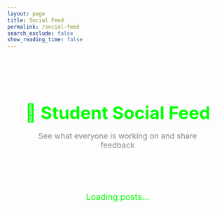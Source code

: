 ```yaml
---
layout: page
title: Social Feed
permalink: /social-feed
search_exclude: false
show_reading_time: false
---
```


<style>
.social-feed-container {
  max-width: 900px;
  margin: 2rem auto;
  padding: 2rem;
}

.feed-header {
  text-align: center;
  margin-bottom: 3rem;
}

.feed-header h1 {
  color: #0f0;
  margin-bottom: 1rem;
  font-size: 2.5rem;
}

.feed-header p {
  color: #888;
  font-size: 1.1rem;
}

.filter-controls {
  background: #1a1a1a;
  border: 1px solid #444;
  border-radius: 8px;
  padding: 1.5rem;
  margin-bottom: 2rem;
}

.filter-controls h3 {
  color: #0f0;
  margin-bottom: 1rem;
  font-size: 1.2rem;
}

.filter-group {
  display: flex;
  gap: 1rem;
  flex-wrap: wrap;
  align-items: center;
}

.filter-group input,
.filter-group select {
  background: #222;
  border: 1px solid #444;
  border-radius: 4px;
  padding: 0.5rem 1rem;
  color: #fff;
  font-size: 0.95rem;
}

.filter-group button {
  background: #0f0;
  color: #000;
  border: none;
  border-radius: 4px;
  padding: 0.5rem 1.5rem;
  font-size: 0.95rem;
  font-weight: bold;
  cursor: pointer;
  transition: all 0.2s;
}

.filter-group button:hover {
  background: #0c0;
  transform: translateY(-2px);
}

.feed-stats {
  background: #1a1a1a;
  border-left: 3px solid #0f0;
  padding: 1rem 1.5rem;
  margin-bottom: 2rem;
  border-radius: 4px;
  display: flex;
  gap: 2rem;
  flex-wrap: wrap;
}

.stat {
  color: #888;
}

.stat strong {
  color: #0f0;
  font-size: 1.2rem;
  margin-right: 0.5rem;
}

.post-card {
  background: #1a1a1a;
  border: 1px solid #444;
  border-left: 3px solid #0f0;
  border-radius: 8px;
  padding: 1.5rem;
  margin-bottom: 1.5rem;
  transition: all 0.3s;
}

.post-card:hover {
  border-color: #0f0;
  box-shadow: 0 4px 12px rgba(0, 255, 0, 0.1);
}

.post-header {
  display: flex;
  justify-content: space-between;
  align-items: flex-start;
  margin-bottom: 1rem;
  padding-bottom: 1rem;
  border-bottom: 1px solid #333;
}

.post-author {
  flex: 1;
}

.post-author-name {
  color: #0f0;
  font-weight: bold;
  font-size: 1.2rem;
}

.post-meta {
  color: #666;
  font-size: 0.85rem;
  margin-top: 0.25rem;
}

.post-grade {
  background: #222;
  color: #0f0;
  padding: 0.5rem 1rem;
  border-radius: 6px;
  font-weight: bold;
  font-size: 0.9rem;
}

.post-lesson {
  display: inline-block;
  background: #222;
  color: #888;
  padding: 0.25rem 0.75rem;
  border-radius: 4px;
  font-size: 0.85rem;
  margin-bottom: 1rem;
}

.post-lesson a {
  color: #0f0;
  text-decoration: none;
}

.post-lesson a:hover {
  text-decoration: underline;
}

.post-content {
  color: #ccc;
  line-height: 1.6;
  margin: 1rem 0;
  padding: 1rem;
  background: #222;
  border-radius: 4px;
}

.post-replies {
  margin-top: 1.5rem;
  padding-top: 1rem;
  border-top: 1px solid #333;
}

.reply-count {
  color: #0f0;
  font-size: 0.9rem;
  margin-bottom: 1rem;
  font-weight: bold;
}

.reply-item {
  background: #222;
  padding: 1rem;
  margin-bottom: 0.75rem;
  border-left: 2px solid #666;
  border-radius: 4px;
  margin-left: 1.5rem;
}

.reply-header {
  display: flex;
  justify-content: space-between;
  margin-bottom: 0.5rem;
}

.reply-author {
  color: #0f0;
  font-weight: bold;
  font-size: 0.9rem;
}

.reply-timestamp {
  color: #666;
  font-size: 0.8rem;
}

.reply-content {
  color: #aaa;
  line-height: 1.5;
  font-size: 0.95rem;
}

.reply-form {
  margin-top: 1rem;
  padding-top: 1rem;
  border-top: 1px solid #333;
}

.reply-form textarea {
  width: 100%;
  background: #222;
  border: 1px solid #444;
  border-radius: 4px;
  padding: 0.75rem;
  color: #fff;
  font-family: inherit;
  font-size: 0.95rem;
  min-height: 80px;
  resize: vertical;
}

.reply-form textarea:focus {
  outline: none;
  border-color: #0f0;
}

.reply-actions {
  display: flex;
  gap: 0.5rem;
  margin-top: 0.75rem;
}

.reply-btn,
.cancel-reply-btn {
  padding: 0.5rem 1rem;
  border-radius: 4px;
  font-size: 0.9rem;
  cursor: pointer;
  border: none;
  transition: all 0.2s;
}

.reply-btn {
  background: #0f0;
  color: #000;
  font-weight: bold;
}

.reply-btn:hover {
  background: #0c0;
}

.cancel-reply-btn {
  background: #333;
  color: #fff;
}

.cancel-reply-btn:hover {
  background: #444;
}

.add-reply-btn {
  background: #333;
  color: #0f0;
  border: 1px solid #0f0;
  border-radius: 4px;
  padding: 0.5rem 1rem;
  font-size: 0.9rem;
  cursor: pointer;
  transition: all 0.2s;
}

.add-reply-btn:hover {
  background: #0f0;
  color: #000;
}

.loading {
  text-align: center;
  padding: 3rem;
  color: #0f0;
  font-size: 1.2rem;
}

.error-message {
  background: rgba(255, 0, 0, 0.1);
  border: 1px solid #f00;
  color: #f00;
  padding: 1rem;
  border-radius: 6px;
  text-align: center;
  margin: 2rem 0;
}

.success-message {
  background: rgba(0, 255, 0, 0.1);
  border: 1px solid #0f0;
  color: #0f0;
  padding: 1rem;
  border-radius: 6px;
  text-align: center;
  margin: 2rem 0;
}

.empty-state {
  text-align: center;
  padding: 3rem;
  color: #888;
}

.empty-state h3 {
  color: #0f0;
  margin-bottom: 1rem;
}

.login-prompt {
  background: rgba(255, 165, 0, 0.1);
  border: 1px solid #ffa500;
  color: #ffa500;
  padding: 1rem;
  border-radius: 6px;
  text-align: center;
  margin-bottom: 2rem;
}

.login-prompt a {
  color: #0f0;
  font-weight: bold;
  text-decoration: underline;
}
</style>

<div class="social-feed-container">
  <div class="feed-header">
    <h1>💬 Student Social Feed</h1>
    <p>See what everyone is working on and share feedback</p>
  </div>

  <div id="loginPrompt" class="login-prompt" style="display: none;">
    ⚠️ You must be <a href="{{ site.baseurl }}/login">logged in</a> to view the social feed and interact with posts.
  </div>

  <div id="filterControls" class="filter-controls" style="display: none;">
    <h3>🔍 Filter Posts</h3>
    <div class="filter-group">
      <input type="text" id="searchInput" placeholder="Search by student name or content...">
      <select id="gradeFilter">
        <option value="">All Grades</option>
        <option value="A">A Range</option>
        <option value="B">B Range</option>
        <option value="C">C Range</option>
        <option value="D">D Range</option>
        <option value="F">F Range</option>
        <option value="Not Yet Graded">Not Yet Graded</option>
      </select>
      <button onclick="applyFilters()">Apply Filters</button>
      <button onclick="clearFilters()">Clear</button>
    </div>
  </div>

  <div id="feedStats" class="feed-stats" style="display: none;">
    <div class="stat">
      <strong id="totalPosts">0</strong> Total Posts
    </div>
    <div class="stat">
      <strong id="totalReplies">0</strong> Total Replies
    </div>
    <div class="stat">
      <strong id="activeStudents">0</strong> Active Students
    </div>
  </div>

  <div id="loadingMessage" class="loading">
    Loading posts...
  </div>

  <div id="errorMessage" class="error-message" style="display: none;"></div>
  <div id="successMessage" class="success-message" style="display: none;"></div>

  <div id="feedContainer"></div>
</div>

<script type="module">
import { javaURI, fetchOptions } from '{{ site.baseurl }}/assets/js/api/config.js';

let allPosts = [];
let filteredPosts = [];
let isLoggedIn = false;

// Check authentication
async function checkAuth() {
  try {
    const response = await fetch(`${javaURI}/api/id`, fetchOptions);
    isLoggedIn = response.ok;
    return response.ok;
  } catch (error) {
    console.error('Auth check failed:', error);
    isLoggedIn = false;
    return false;
  }
}

// Load all posts
async function loadAllPosts() {
  try {
    // No authentication needed to view posts
    const response = await fetch(`${javaURI}/api/post/all`);
    if (!response.ok) {
      throw new Error('Failed to load posts');
    }
    allPosts = await response.json();
    filteredPosts = [...allPosts];
    updateStats();
    displayPosts(filteredPosts);
    document.getElementById('filterControls').style.display = 'block';
    document.getElementById('feedStats').style.display = 'flex';
  } catch (error) {
    console.error('Error loading posts:', error);
    showError('Error loading posts. Please try again later.');
  } finally {
    document.getElementById('loadingMessage').style.display = 'none';
  }
}

// Display posts
function displayPosts(posts) {
  const container = document.getElementById('feedContainer');
  
  if (!posts || posts.length === 0) {
    container.innerHTML = `
      <div class="empty-state">
        <h3>No Posts Yet</h3>
        <p>Be the first to submit feedback on a lesson!</p>
      </div>
    `;
    return;
  }
  
  container.innerHTML = posts.map(post => `
    <div class="post-card">
      <div class="post-header">
        <div class="post-author">
          <div class="post-author-name">${escapeHtml(post.studentName)}</div>
          <div class="post-meta">${formatDate(post.timestamp)}</div>
        </div>
        ${post.gradeReceived ? `<div class="post-grade">${escapeHtml(post.gradeReceived)}</div>` : ''}
      </div>
      
      ${post.pageTitle ? `
        <div class="post-lesson">
          📚 Lesson: <a href="${post.pageUrl}">${escapeHtml(post.pageTitle)}</a>
        </div>
      ` : ''}
      
      <div class="post-content">${escapeHtml(post.content)}</div>
      
      ${post.replies && post.replies.length > 0 ? `
        <div class="post-replies">
          <div class="reply-count">💬 ${post.replyCount} ${post.replyCount === 1 ? 'Reply' : 'Replies'}</div>
          ${post.replies.map(reply => `
            <div class="reply-item">
              <div class="reply-header">
                <span class="reply-author">${escapeHtml(reply.studentName)}</span>
                <span class="reply-timestamp">${formatDate(reply.timestamp)}</span>
              </div>
              <div class="reply-content">${escapeHtml(reply.content)}</div>
            </div>
          `).join('')}
        </div>
      ` : ''}
      
      <button class="add-reply-btn" onclick="showReplyForm(${post.id})">💬 Add Reply</button>
      <div class="reply-form" id="replyForm${post.id}" style="display: none;">
        <textarea id="replyContent${post.id}" placeholder="Write your feedback or reply..."></textarea>
        <div class="reply-actions">
          <button class="reply-btn" onclick="submitReply(${post.id})">Post Reply</button>
          <button class="cancel-reply-btn" onclick="hideReplyForm(${post.id})">Cancel</button>
        </div>
      </div>
    </div>
  `).join('');
}

// Update stats
function updateStats() {
  const totalPosts = allPosts.length;
  const totalReplies = allPosts.reduce((sum, post) => sum + (post.replyCount || 0), 0);
  const activeStudents = new Set(allPosts.map(post => post.studentName)).size;
  
  document.getElementById('totalPosts').textContent = totalPosts;
  document.getElementById('totalReplies').textContent = totalReplies;
  document.getElementById('activeStudents').textContent = activeStudents;
}

// Apply filters
window.applyFilters = function() {
  const searchTerm = document.getElementById('searchInput').value.toLowerCase();
  const gradeFilter = document.getElementById('gradeFilter').value;
  
  filteredPosts = allPosts.filter(post => {
    const matchesSearch = searchTerm === '' || 
      post.studentName.toLowerCase().includes(searchTerm) ||
      post.content.toLowerCase().includes(searchTerm);
    
    const matchesGrade = gradeFilter === '' ||
      (post.gradeReceived && post.gradeReceived.startsWith(gradeFilter));
    
    return matchesSearch && matchesGrade;
  });
  
  displayPosts(filteredPosts);
};

window.clearFilters = function() {
  document.getElementById('searchInput').value = '';
  document.getElementById('gradeFilter').value = '';
  filteredPosts = [...allPosts];
  displayPosts(filteredPosts);
};

// Reply functions
window.showReplyForm = function(postId) {
  if (!isLoggedIn) {
    showError('Please log in to reply to posts');
    return;
  }
  
  // Hide all other reply forms
  document.querySelectorAll('.reply-form').forEach(form => {
    form.style.display = 'none';
  });
  
  const form = document.getElementById(`replyForm${postId}`);
  if (form) {
    form.style.display = 'block';
    document.getElementById(`replyContent${postId}`).focus();
  }
};

window.hideReplyForm = function(postId) {
  const form = document.getElementById(`replyForm${postId}`);
  if (form) {
    form.style.display = 'none';
    document.getElementById(`replyContent${postId}`).value = '';
  }
};

window.submitReply = async function(postId) {
  const content = document.getElementById(`replyContent${postId}`).value.trim();
  
  if (!content) {
    showError('Please enter your reply');
    return;
  }
  
  try {
    const response = await fetch(`${javaURI}/api/post/reply`, {
      ...fetchOptions,
      method: 'POST',
      body: JSON.stringify({
        parentId: postId,
        content: content
      })
    });
    
    if (!response.ok) {
      const error = await response.json();
      throw new Error(error.message || 'Failed to post reply');
    }
    
    showSuccess('✅ Reply posted successfully!');
    window.hideReplyForm(postId);
    await loadAllPosts(); // Reload to show new reply
  } catch (error) {
    console.error('Error posting reply:', error);
    showError('Error posting reply: ' + error.message);
  }
};

// Helper functions
function showError(message) {
  const errorDiv = document.getElementById('errorMessage');
  errorDiv.textContent = message;
  errorDiv.style.display = 'block';
  setTimeout(() => {
    errorDiv.style.display = 'none';
  }, 5000);
}

function showSuccess(message) {
  const successDiv = document.getElementById('successMessage');
  successDiv.textContent = message;
  successDiv.style.display = 'block';
  setTimeout(() => {
    successDiv.style.display = 'none';
  }, 5000);
}

function escapeHtml(text) {
  const div = document.createElement('div');
  div.textContent = text;
  return div.innerHTML;
}

function formatDate(timestamp) {
  if (!timestamp) return '';
  const date = new Date(timestamp);
  const now = new Date();
  const diff = now - date;
  
  // Less than 1 minute
  if (diff < 60000) {
    return 'Just now';
  }
  // Less than 1 hour
  if (diff < 3600000) {
    const minutes = Math.floor(diff / 60000);
    return `${minutes} minute${minutes > 1 ? 's' : ''} ago`;
  }
  // Less than 1 day
  if (diff < 86400000) {
    const hours = Math.floor(diff / 3600000);
    return `${hours} hour${hours > 1 ? 's' : ''} ago`;
  }
  // Otherwise show date
  return date.toLocaleDateString() + ' at ' + date.toLocaleTimeString([], {hour: '2-digit', minute:'2-digit'});
}

// Initialize
(async function() {
  const authOk = await checkAuth();
  
  if (!authOk) {
    document.getElementById('loginPrompt').style.display = 'block';
  }
  
  // Load posts regardless of authentication (viewing is public)
  await loadAllPosts();
  
  // Auto-refresh every 30 seconds
  setInterval(loadAllPosts, 30000);
})();
</script>



